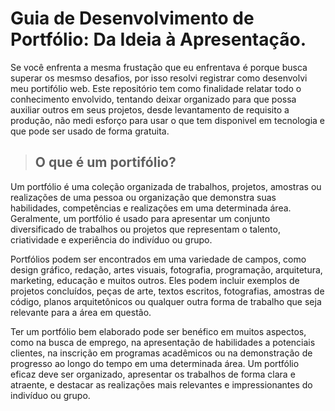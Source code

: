 # Guia de Desenvolvimento de Portfólio: Da Ideia à Apresentação.

Se você enfrenta a mesma frustação que eu enfrentava é porque busca superar os mesmso desafios, por isso resolvi registrar como desenvolvi meu portifólio web.
Este repositório tem como finalidade relatar todo o conhecimento envolvido, tentando deixar organizado para que possa auxiliar outros em seus projetos, desde levantamento de requisito a produção, não medi esforço para usar o que tem disponivel em tecnologia e que pode ser usado de forma gratuita.

> ## O que é um portifólio?

Um portfólio é uma coleção organizada de trabalhos, projetos, amostras ou realizações de uma pessoa ou organização que demonstra suas habilidades, competências e realizações em uma determinada área. Geralmente, um portfólio é usado para apresentar um conjunto diversificado de trabalhos ou projetos que representam o talento, criatividade e experiência do indivíduo ou grupo.

Portfólios podem ser encontrados em uma variedade de campos, como design gráfico, redação, artes visuais, fotografia, programação, arquitetura, marketing, educação e muitos outros. Eles podem incluir exemplos de projetos concluídos, peças de arte, textos escritos, fotografias, amostras de código, planos arquitetônicos ou qualquer outra forma de trabalho que seja relevante para a área em questão.

Ter um portfólio bem elaborado pode ser benéfico em muitos aspectos, como na busca de emprego, na apresentação de habilidades a potenciais clientes, na inscrição em programas acadêmicos ou na demonstração de progresso ao longo do tempo em uma determinada área. Um portfólio eficaz deve ser organizado, apresentar os trabalhos de forma clara e atraente, e destacar as realizações mais relevantes e impressionantes do indivíduo ou grupo.


